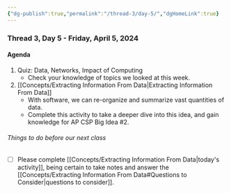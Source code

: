 ```yaml
---
{"dg-publish":true,"permalink":"/thread-3/day-5/","dgHomeLink":true}
---
```



### Thread 3, Day 5 - Friday, April 5, 2024
#### Agenda

1. Quiz: Data, Networks, Impact of Computing
	- Check your knowledge of topics we looked at this week.
2. [[Concepts/Extracting Information From Data\|Extracting Information From Data]]
	- With software, we can re-organize and summarize vast quantities of data.
	- Complete this activity to take a deeper dive into this idea, and gain knowledge for AP CSP Big Idea #2.

###### Things to do before our next class

- [ ] Please complete [[Concepts/Extracting Information From Data\|today's activity]], being certain to take notes and answer the [[Concepts/Extracting Information From Data#Questions to Consider\|questions to consider]].
